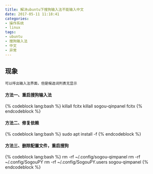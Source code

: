 ```yaml
---
title: 解决ubuntu下搜狗输入法不能输入中文
date: 2017-05-11 11:18:41
categories:
- 操作系统
- linux
tags:
- ubuntu
- 搜狗输入法
- 中文
- 异常
---
```

## 现象
```
可以呼出输入法界面，但是候选词列表无显示
```

#### 方法一、重启搜狗输入法
{% codeblock lang:bash %}
killall fcitx
killall sogou-qinpanel
fcitx
{% endcodeblock %}

<!-- more -->
#### 方法二、修复依赖
{% codeblock lang:bash %}
sudo apt install -f
{% endcodeblock %}

#### 方法三、删除配置文件，重启搜狗
{% codeblock lang:bash %}
rm -rf ~/.config/sogou-qimpanel
rm -rf ~/.config/SogouPY
rm -rf ~/.config/SogouPY.users
sogou-qimpanel
{% endcodeblock %}

